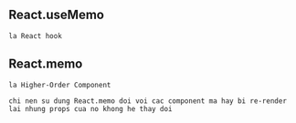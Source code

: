 ## React.useMemo

`la React hook`

## React.memo

`la Higher-Order Component`

`chi nen su dung React.memo doi voi cac component ma hay bi re-render lai nhung props cua no khong he thay doi`
